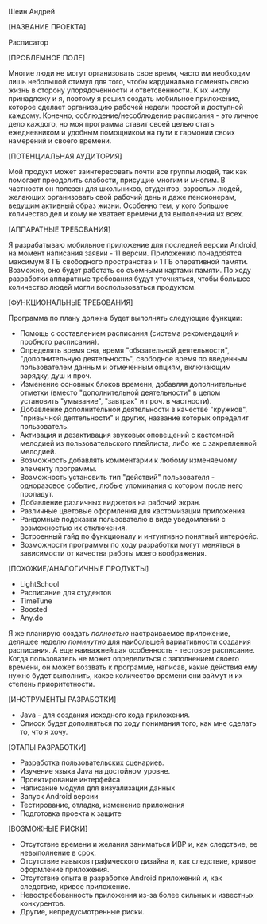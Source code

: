 Шеин Андрей

[НАЗВАНИЕ ПРОЕКТА]

Расписатор

[ПРОБЛЕМНОЕ ПОЛЕ]

Многие люди не могут организовать свое время, часто им необходим лишь небольшой стимул для того, чтобы кардинально поменять свою жизнь в сторону упорядоченности и ответсвенности.
К их числу принадлежу и я, поэтому я решил создать мобильное приложение, которое сделает организацию рабочей недели простой и доступной каждому.
Конечно, соблюдение/несоблюдение расписания  - это личное дело каждого, но моя программа ставит своей целью стать ежедневником и удобным помощником на пути к гармонии своих намерений и своего времени.

[ПОТЕНЦИАЛЬНАЯ АУДИТОРИЯ]

Мой продукт может заинтересовать почти все группы людей, так как помогает преодолить слабости, присущие многим и многим. В частности он полезен для школьников, студентов, взрослых людей, желающих организовать свой рабочий день и даже пенсионерам, ведущим активный образ жизни. Особенно тем, у кого большое количество дел и кому не хватает времени для выполнения их всех.

[АППАРАТНЫЕ ТРЕБОВАНИЯ]

Я разрабатываю мобильное приложение для последней версии Android, на момент написания заявки - 11 версии. Приложению понадобятся максимум 8 ГБ свободного пространства и 1 ГБ оперативной памяти. Возможно, оно будет работать со съемными картами памяти. По ходу разработки аппаратные требования будут уточняться, чтобы большее количество людей могли воспользоваться продуктом.

[ФУНКЦИОНАЛЬНЫЕ ТРЕБОВАНИЯ]

Программа по плану должна будет выполнять следующие функции:
* Помощь с составлением расписания (система рекомендаций и пробного расписания).
* Определять время сна, время "обязательной деятельности", "дополнительную деятельность", свободное время по введенным пользователем данным и отмеченным опциям, включающим зарядку, душ и проч.
* Изменение основных блоков времени, добавляя дополнительные отметки (вместо "дополнительной деятельности" в целом установить "умывание", "завтрак" и проч. в частности).
* Добавление дополнительной деятельности в качестве "кружков", "привычной деятельности" и других, название которых определит пользователь.
* Активация и дезактивация звуковых оповещений с кастомной мелодией из пользовательского плейлиста, либо же с закрепленной мелодией.
* Возможность добавлять комментарии к любому изменяемому элементу программы.
* Возможность установить тип "действий" пользователя - одноразовое событие, любые упоминания о котором после него пропадут.
* Добавление различных виджетов на рабочий экран.
* Различные цветовые оформления для кастомизации приложения.
* Рандомные подсказки пользователю в виде уведомлений с возможностью их отключения.
* Встроенный гайд по функционалу и интуитивно понятный интерфейс.
* Возможности программы по ходу разработки могут меняться в зависимости от качества работы моего воображения.

[ПОХОЖИЕ/АНАЛОГИЧНЫЕ ПРОДУКТЫ]

* LightSchool
* Расписание для студентов
* TimeTune
* Boosted
* Any.do

Я же планирую создать _полностью_ настраиваемое приложение, делящее неделю _поминутно_ для наибольшей вариативности создания расписания. А еще наиважнейшая особенность - тестовое расписание. Когда пользователь не может определиться с заполнением своего времени, он может воззвать к программе, написав, какие действия ему нужно будет выполнить, какое количество времени они займут и их степень приоритетности.

[ИНСТРУМЕНТЫ РАЗРАБОТКИ]

* Java - для создания исходного кода приложения.
* Список будет дополняться по ходу понимания того, как мне сделать то, что я хочу.

[ЭТАПЫ РАЗРАБОТКИ]

* Разработка пользовательских сценариев.
* Изучение языка Java на достойном уровне.
* Проектирование интерфейса
* Написание модуля для визуализации данных
* Запуск Android версии
* Тестирование, отладка, изменение приложения
* Подготовка проекта к защите

[ВОЗМОЖНЫЕ РИСКИ]

* Отсутствие времени и желания заниматься ИВР и, как следствие, ее невыполнение в срок.
* Отсутствие навыков графического дизайна и, как следствие, кривое оформление приложения.
* Отсутствие опыта в разработке Android приложений и, как следствие, кривое приложение.
* Невостребованность приложения из-за более сильных и известных конкурентов.
* Другие, непредусмотренные риски.
